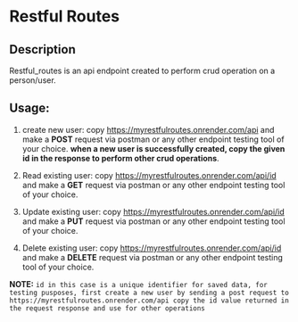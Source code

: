 # Restful Routes
## Description
Restful_routes is an api endpoint created to perform crud operation on a person/user.
## Usage:
1. create new user: copy https://myrestfulroutes.onrender.com/api and make a **POST** request via postman or any other endpoint testing tool of your choice. **when a new user is successfully created, copy the given id in the response to perform other crud operations**.

2. Read existing user: copy https://myrestfulroutes.onrender.com/api/id and make a **GET** request via postman or any other endpoint testing tool of your choice.

3. Update existing user: copy https://myrestfulroutes.onrender.com/api/id and make a **PUT** request via postman or any other endpoint testing tool of your choice.

4. Delete existing user: copy https://myrestfulroutes.onrender.com/api/id and make a **DELETE** request via postman or any other endpoint testing tool of your choice.

**NOTE:** `id in this case is a unique identifier for saved data, for testing pusposes, first create a new user by sending a post request to https://myrestfulroutes.onrender.com/api copy the id value returned in the request response and use for other operations`